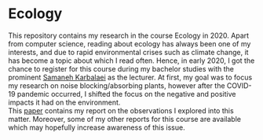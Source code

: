 # Ecology
This repository contains my research in the course Ecology in 2020. Apart from computer science, reading about ecology has always been one of my interests, and due to rapid environmental crises such as climate change, it has become a topic about which I read often. Hence, in early 2020, I got the chance to register for this course during my bachelor studies with the prominent [Samaneh Karbalaei](https://scholar.google.com/citations?hl=en&user=BdB0crQAAAAJ&view_op=list_works&citft=1&citft=2&citft=3&email_for_op=tayefehshakila%40gmail.com&gmla=AJsN-F5IYlu24MK8Z5GsKZIz73ss5CODV3bf33rUkrNH5tclx9Qmq_9v3Yl28zIwXDMfZAi6_O_ba90VAmTNztxKjKmei93WtEYtK8Q-llkS0YkOWK8jSsKv0hwkzs1ezGgdnYH7Fp25szVbj_LQFNVo5vsrBcI07SoJU-o7Eh9qdm6Pr5OxA2pIAM89w0bakK4YFcagt3iEWX-sfq5SuKv3o0yGMlGaFOj0aQbAPubOAcHB8flbIgC-ZTpGaBfq49Z5Wjwzcyv_z4RpQ_tQeaz8T0KntI1sLN7BVIQhOKvrz4LHwaJ2e2hqJbs_t3wxqSS7H0tErv0Pkk1-8GK0ccANFkddl8Rllw) as the lecturer. At first, my goal was to focus my research on noise blocking/absorbing plants, however after the COVID-19 pandemic occurred, I shifted the focus on the negative and positive impacts it had on the environment.\
This [paper]() contains my report on the observations I explored into this matter. Moreover, some of my other reports for this course are available which may hopefully increase awareness of this issue.
